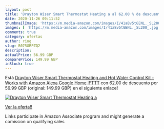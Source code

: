 ```yaml
---
layout: post
title: 'Drayton Wiser Smart Thermostat Heating a al 62.00 % de descuento'
date: 2020-11-26 09:11:52
thumbnailImage: 'https://m.media-amazon.com/images/I/41aBv5tGENL._SL200_.jpg'
images: [ 'https://m.media-amazon.com/images/I/41aBv5tGENL._SL200_.jpg' ]
comments: true
category: ofertas
author: ring
slug: B075GRPZQ2
description:
actualPrice: 56.99 GBP
comparePrice: 149.99 GBP
inStock: true
---
```


Está [Drayton Wiser Smart Thermostat Heating and Hot Water Control Kit - Works with Amazon Alexa  Google Home  IFTTT](https://www.amazon.co.uk/dp/B075GRPZQ2/?tag=tolees0a-21) con 62.00 de descuento por 56.99 GBP (original: 149.99 GBP) en el siguiente enlace!

[![Drayton Wiser Smart Thermostat Heating a](https://m.media-amazon.com/images/I/41aBv5tGENL._SL200_.jpg)](https://www.amazon.co.uk/dp/B075GRPZQ2/?tag=tolees0a-21)

[Ver la oferta!!](https://www.amazon.co.uk/dp/B075GRPZQ2/?tag=tolees0a-21)

Links participate in Amazon Associate program and might generate a comission on qualifying sales


